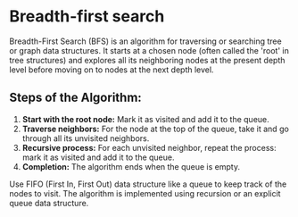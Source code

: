 # Breadth-first search

Breadth-First Search (BFS) is an algorithm for traversing or searching tree or graph data structures. It starts at a chosen node (often called the 'root' in tree structures) and explores all its neighboring nodes at the present depth level before moving on to nodes at the next depth level. 

## Steps of the Algorithm:
1. **Start with the root node:** Mark it as visited and add it to the queue.
2. **Traverse neighbors:** For the node at the top of the queue, take it and go through all its unvisited neighbors.
3. **Recursive process:** For each unvisited neighbor, repeat the process: mark it as visited and add it to the queue.
4. **Completion:** The algorithm ends when the queue is empty.

Use FIFO (First In, First Out) data structure like a queue to keep track of the nodes to visit. The algorithm is implemented using recursion or an explicit queue data structure.
